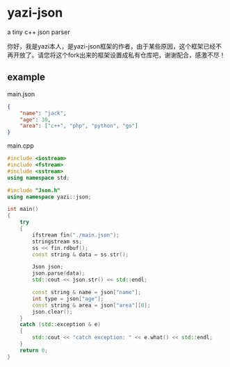 # yazi-json

a tiny c++ json parser

你好，我是yazi本人，是yazi-json框架的作者，由于某些原因，这个框架已经不再开放了。请您将这个fork出来的框架设置成私有仓库吧，谢谢配合，感激不尽！


## example

main.json
```json
{
    "name": "jack",
    "age": 30,
    "area": ["c++", "php", "python", "go"]
}
```

main.cpp
```c++
#include <iostream>
#include <fstream>
#include <sstream>
using namespace std;

#include "Json.h"
using namespace yazi::json;

int main()
{
    try
    {
        ifstream fin("./main.json");
        stringstream ss;
        ss << fin.rdbuf();
        const string & data = ss.str();

        Json json;
        json.parse(data);
        std::cout << json.str() << std::endl;

        const string & name = json["name"];
        int type = json["age"];
        const string & area = json["area"][0];
        json.clear();
    }
    catch (std::exception & e)
    {
        std::cout << "catch exception: " << e.what() << std::endl;
    }
    return 0;
}
```
